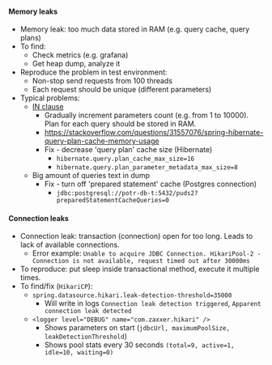 #### Memory leaks
* Memory leak: too much data stored in RAM (e.g. query cache, query plans)
* To find:
    * Check metrics (e.g. grafana)
    * Get heap dump, analyze it
* Reproduce the problem in test environment:
    * Non-stop send requests from 100 threads
    * Each request should be unique (different parameters)
* Typical problems:
    * [IN clause](https://stackoverflow.com/questions/31557076/spring-hibernate-query-plan-cache-memory-usage)
        * Gradually increment parameters count (e.g. from 1 to 10000). Plan for each query should be stored in RAM.
        * https://stackoverflow.com/questions/31557076/spring-hibernate-query-plan-cache-memory-usage
        * Fix - decrease 'query plan' cache size (Hibernate)
            * `hibernate.query.plan_cache_max_size=16`
            * `hibernate.query.plan_parameter_metadata_max_size=8`
    * Big amount of queries text in dump
        * Fix - turn off 'prepared statement' cache (Postgres connection)
            * `jdbc:postgresql://potr-db-t:5432/puds2?preparedStatementCacheQueries=0`

#### Connection leaks
* Connection leak: transaction (connection) open for too long. Leads to lack of available connections.
    * Error example: `Unable to acquire JDBC Connection. HikariPool-2 - Connection is not available, request timed out after 30000ms`
* To reproduce: put sleep inside transactional method, execute it multiple times.
* To find/fix (`HikariCP`):
    * `spring.datasource.hikari.leak-detection-threshold=35000`
        * Will write in logs `Connection leak detection triggered`, `Apparent connection leak detected`
    * `<logger level="DEBUG" name="com.zaxxer.hikari" />`
        * Shows parameters on start (`jdbcUrl, maximumPoolSize, leakDetectionThreshold`)
        * Shows pool stats every 30 seconds `(total=9, active=1, idle=10, waiting=0)`
